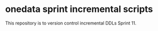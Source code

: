 # onedata sprint incremental scripts
This repository is to version control incremental DDLs Sprint 11.

